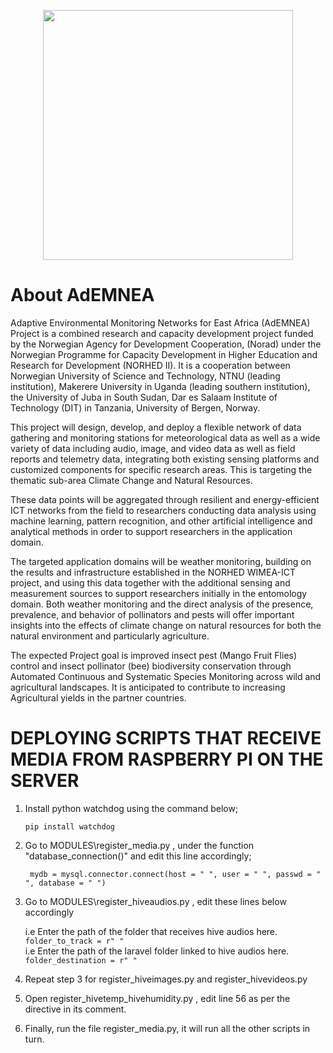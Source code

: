 <p align="center"><a href="http://196.43.168.57/" target="_blank"><img src="{{asset('dash/logo2.png')}}" width="400"></a></p>


# About AdEMNEA
Adaptive Environmental Monitoring Networks for East Africa (AdEMNEA) Project is a
combined research and capacity development project funded by the Norwegian Agency for
Development Cooperation, (Norad) under the Norwegian Programme for Capacity Development
in Higher Education and Research for Development (NORHED II). It is a cooperation between
Norwegian University of Science and Technology, NTNU (leading institution), Makerere
University in Uganda (leading southern institution), the University of Juba in South Sudan,
Dar es Salaam Institute of Technology (DIT) in Tanzania, University of Bergen, Norway.

This project will design, develop, and deploy a flexible network of data gathering and
monitoring stations for meteorological data as well as a wide variety of data including audio,
image, and video data as well as field reports and telemetry data, integrating both existing
sensing platforms and customized components for specific research areas. This is targeting the
thematic sub-area Climate Change and Natural Resources.

These data points will be aggregated through resilient and energy-efficient ICT networks from
the field to researchers conducting data analysis using machine learning, pattern recognition,
and other artificial intelligence and analytical methods in order to support researchers in the
application domain.

The targeted application domains will be weather monitoring, building on the results and
infrastructure established in the NORHED WIMEA-ICT project, and using this data together with
the additional sensing and measurement sources to support researchers initially in the
entomology domain. Both weather monitoring and the direct analysis of the presence,
prevalence, and behavior of pollinators and pests will offer important insights into the effects of
climate change on natural resources for both the natural environment and particularly
agriculture.

The expected Project goal is improved insect pest (Mango Fruit Flies) control and insect
pollinator (bee) biodiversity conservation through Automated Continuous and Systematic
Species Monitoring across wild and agricultural landscapes. It is anticipated to contribute to
increasing Agricultural yields in the partner countries.


# DEPLOYING SCRIPTS THAT RECEIVE MEDIA FROM RASPBERRY PI ON THE SERVER

1. Install python watchdog using the command below;

      ```pip install watchdog``` 
      
3. Go to MODULES\register_media.py , under the function "database_connection()" and  edit this line accordingly;

   ``` mydb = mysql.connector.connect(host = " ", user = " ", passwd = " ", database = " ")``` 
  
3. Go to MODULES\register_hiveaudios.py , edit these lines below accordingly 
    
    i.e Enter the path of the folder that receives hive audios here.
   ```folder_to_track = r" " ```                                                                                                                                                    
    i.e Enter the path of the laravel folder linked to hive audios here.
   ```folder_destination = r" " ```
      
4. Repeat step 3 for register_hiveimages.py and register_hivevideos.py

5. Open register_hivetemp_hivehumidity.py , edit line 56 as per the directive in its comment.

6. Finally, run the file register_media.py, it will run all the other scripts in turn.




